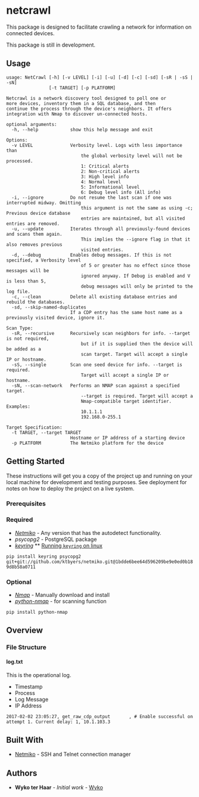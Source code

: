 # netcrawl

This package is designed to facilitate crawling a network for information on connected devices.

This package is still in development.

## Usage

```
usage: NetCrawl [-h] [-v LEVEL] [-i] [-u] [-d] [-c] [-sd] [-sR | -sS | -sN]
                [-t TARGET] [-p PLATFORM]

Netcrawl is a network discovery tool designed to poll one or
more devices, inventory them in a SQL database, and then
continue the process through the device's neighbors. It offers
integration with Nmap to discover un-connected hosts.

optional arguments:
  -h, --help            show this help message and exit

Options:
  -v LEVEL              Verbosity level. Logs with less importance than
                            the global verbosity level will not be processed.
                            1: Critical alerts
                            2: Non-critical alerts
                            3: High level info
                            4: Normal level
                            5: Informational level
                            6: Debug level info (All info)
  -i, --ignore          Do not resume the last scan if one was interrupted midway. Omitting
                            this argument is not the same as using -c; Previous device database
                            entries are maintained, but all visited entries are removed.
  -u, --update          Iterates through all previously-found devices and scans them again.
                            This implies the --ignore flag in that it also removes previous
                            visited entries.
  -d, --debug           Enables debug messages. If this is not specified, a Verbosity level
                            of 5 or greater has no effect since those messages will be
                            ignored anyway. If Debug is enabled and V is less than 5,
                            debug messages will only be printed to the log file.
  -c, --clean           Delete all existing database entries and rebuild the databases.
  -sd, --skip-named-duplicates
                        If a CDP entry has the same host name as a previously visited device, ignore it.

Scan Type:
  -sR, --recursive      Recursively scan neighbors for info. --target is not required,
                            but if it is supplied then the device will be added as a
                            scan target. Target will accept a single IP or hostname.
  -sS, --single         Scan one seed device for info. --target is required.
                            Target will accept a single IP or hostname.
  -sN, --scan-network   Performs an NMAP scan against a specified target.
                            --target is required. Target will accept a
                            Nmap-compatible target identifier. Examples:
                            10.1.1.1
                            192.168.0-255.1

Target Specification:
  -t TARGET, --target TARGET
                        Hostname or IP address of a starting device
  -p PLATFORM           The Netmiko platform for the device
```

## Getting Started

These instructions will get you a copy of the project up and running on your local machine for development and testing purposes. See deployment for notes on how to deploy the project on a live system.

### Prerequisites

### Required
* *[Netmiko](https://github.com/ktbyers/netmiko)* - Any version that has the autodetect functionality.
* *psycopg2* - PostgreSQL package
* *[keyring](https://pypi.python.org/pypi/keyring)*
** [Running `keyring` on linux](https://pypi.python.org/pypi/keyring#using-keyring-on-ubuntu-16-04)

`pip install keyring psycopg2 git+git://github.com/ktbyers/netmiko.git@1bdde6bee64d596209be9e0ed0b189d8b58a0711`

### Optional
* *[Nmap](https://nmap.org)* - Manually download and install
* *[python-nmap](http://xael.org/pages/python-nmap-en.html)* - for scanning function

`pip install python-nmap`


## Overview


### File Structure

#### log.txt

This is the operational log.
* Timestamp
* Process
* Log Message
* IP Address

```
2017-02-02 23:05:27, get_raw_cdp_output       , # Enable successful on attempt 1. Current delay: 1, 10.1.103.3
```


## Built With

* [Netmiko](https://github.com/ktbyers/netmiko) - SSH and Telnet connection manager

## Authors

* **Wyko ter Haar** - *Initial work* - [Wyko](https://github.com/Wyko)

